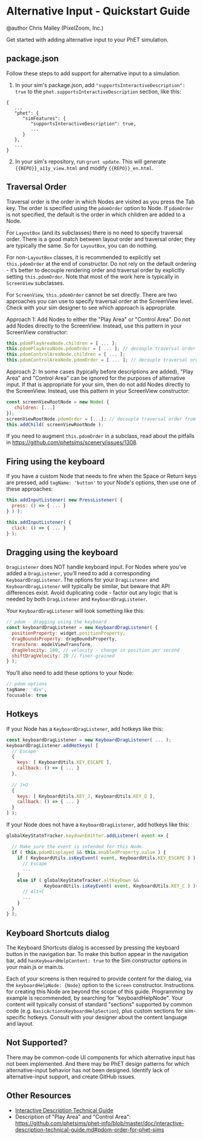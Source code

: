 # Alternative Input - Quickstart Guide

@author Chris Malley (PixelZoom, Inc.)

Get started with adding alternative input to your PhET simulation.

## package.json

Follow these steps to add support for alternative input to a simulation.

1. In your sim's package.json, add `"supportsInteractiveDescription": true` to the `phet.supportsInteractiveDescription` section, like this:

```
{
   ...
   "phet": {
      "simFeatures": {
         "supportsInteractiveDescription": true,
         ...
      }
   },
   ...
}
```

2. In your sim's repository, run `grunt update`. This will generate `{{REPO}}_a11y_view.html` and modify `{{REPO}}_en.html`.

## Traversal Order

Traversal order is the order in which Nodes are visited as you press the Tab key. The order is specified 
using the `pdomOrder` option to Node. If `pdomOrder` is not specified, the default is the order in which 
children are added to a Node.

For `LayoutBox` (and its subclasses) there is no need to specify traversal order. There is a good match between layout order and traversal order; they are typically the same.  So for `LayoutBox`, you can do nothing.

For non-`LayoutBox` classes, it is recommended to explicitly set `this.pdomOrder` at the end of constructor. 
Do not rely on the default ordering - it’s better to decouple rendering order and traversal order by explicitly setting `this.pdomOrder`. Note that most of the work here is typically in `ScreenView` subclasses.

For `ScreenView`, `this.pdomOrder` cannot be set directly. There are two approaches you can use to specify traversal order at the ScreenView level. Check with your sim designer to see which approach is appropriate.

Approach 1: Add Nodes to either the "Play Area" or "Control Area". Do not add Nodes directly to the ScreenView. Instead, use this pattern in your ScreenView constructor:
      
```js
this.pdomPlayAreaNode.children = [ ... ];
this.pdomPlayAreaNode.pdomOrder = [ ... ]; // decouple traversal order from rendering order
this.pdomControlAreaNode.children = [ ... ];
this.pdomControlAreaNode.pdomOrder = [ ... ]; // decouple traversal order from rendering order
```

Approach 2: In some cases (typically before descriptions are added), "Play Area" and "Control Area" can be 
ignored for the purposes of alternative input. If that is appropriate for your sim, then do not add Nodes 
directly to the ScreenView. Instead, use this pattern in your ScreenView constructor:

```js
const screenViewRootNode = new Node( {
   children: [...]
});
screenViewRootNode.pdomOrder = [...]; // decouple traversal order from rendering order
this.addChild( screenViewRootNode );
```

If you need to augment `this.pdomOrder` in a subclass, read about the pitfalls
in https://github.com/phetsims/scenery/issues/1308.

## Firing using the keyboard

If you have a custom Node that needs to fire when the Space or Return keys are pressed, add `tagName: 'button'` to your Node's options, then use one of these approaches:

```js
this.addInputListener( new PressListener( {
  press: () => { ... }
} ) );

this.addInputListener( {
  click: () => { ... }
} );
```

## Dragging using the keyboard

`DragListener` does NOT handle keyboard input. For Nodes where you’ve added a `DragListener`, you’ll need to add a
corresponding `KeyboardDragListener`. The options for your `DragListener` and `KeyboardDragListener` will typically be similar, but beware that API differences exist. Avoid duplicating code - factor out any logic that is
needed by both `DragListener` and `KeyboardDragListener`.

Your `KeyboardDragListener` will look something like this:

```js
// pdom - dragging using the keyboard
const keyboardDragListener = new KeyboardDragListener( {
  positionProperty: widget.positionProperty,
  dragBoundsProperty: dragBoundsProperty,
  transform: modelViewTransform,
  dragVelocity: 100, // velocity - change in position per second
  shiftDragVelocity: 20 // finer-grained
} );
```

You’ll also need to add these options to your Node:

```js
// pdom options
tagName: 'div', 
focusable: true
```

## Hotkeys

If your Node has a `KeyboardDragListener`, add hotkeys like this:

```js
const keyboardDragListener = new KeyboardDragListener( ... );
keyboardDragListener.addHotkeys( [
  // Escape
  {
    keys: [ KeyboardUtils.KEY_ESCAPE ],
    callback: () => { ... }
  },
  
  // J+O
  {
    keys: [ KeyboardUtils.KEY_J, KeyboardUtils.KEY_O ],
    callback: () => { ... }
  }
] );
```

If your Node does not have a `KeyboardDragListener`, add hotkeys like this:

```js
globalKeyStateTracker.keydownEmitter.addListener( event => {

  // Make sure the event is intended for this Node.
  if ( this.pdomDisplayed && this.enabledProperty.value ) {
    if ( KeyboardUtils.isKeyEvent( event, KeyboardUtils.KEY_ESCAPE ) ) {
      // Escape
      ...
    }
    else if ( globalKeyStateTracker.altKeyDown && 
              KeyboardUtils.isKeyEvent( event, KeyboardUtils.KEY_C ) ){
      // Alt+C
      ...
    }
  }
} );
```

## Keyboard Shortcuts dialog

The Keyboard Shortcuts dialog is accessed by pressing the keyboard button in the navigation bar. 
To make this button appear in the navigation bar, add `hasKeyboardHelpContent: true` to the Sim 
constructor options in your main.js or main.ts. 

Each of your screens is then required to provide content for the dialog, via the 
`keyboardHelpNode: {Node}` option to the `Screen` constructor. Instructions for creating this
Node are beyond the scope of this guide.  Programming by example is recommended, by searching for "keyboardHelpNode".  Your content will typically consist of standard "sections" supported by common code
(e.g. `BasicActionsKeyboardHelpSection`),
plus custom sections for sim-specific hotkeys.  Consult with your designer about the content language and layout. 

## Not Supported? 

There may be common-code UI components for which alternative input has not been implemented. And there may be PhET design patterns for which alternative-input behavior has not been designed. Identify lack of alternative-input
support, and create GitHub issues.

## Other Resources

* [Interactive Description Technical Guide](https://github.com/phetsims/phet-info/blob/4839f03214bbba21b4621f80aea8e78a9519fb43/doc/interactive-description-technical-guide.md)
* Description of "Play Area" and "Control Area": https://github.com/phetsims/phet-info/blob/master/doc/interactive-description-technical-guide.md#pdom-order-for-phet-sims
